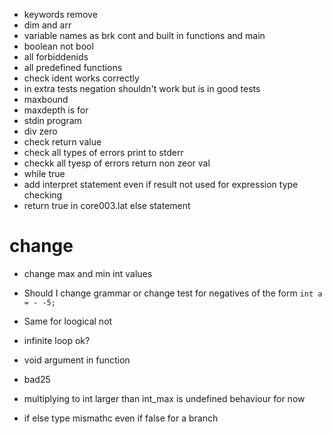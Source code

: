 - keywords remove
- dim and arr
- variable names as brk cont and built in functions and main
- boolean not bool
- all forbiddenids
- all predefined functions
- check ident works correctly
- in extra tests negation shouldn't work but is in good tests
- maxbound
- maxdepth is for
- stdin program
- div zero
- check return value
- check all types of errors print to stderr
- checkk all tyesp of errors return non zeor val
- while true
- add interpret statement even if result not used for expression type checking
- return true in core003.lat else statement

# change

- change max and min int values

- Should I change grammar or change test for negatives of the form `int a = - -5;`
- Same for loogical not
- infinite loop ok?
- void argument in function
- bad25

- multiplying to int larger than int_max is undefined behaviour for now
- if else type mismathc even if false for a branch
